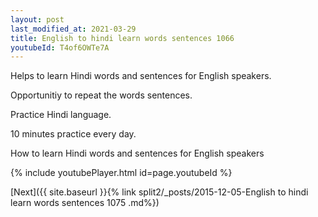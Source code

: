 ```yaml
---
layout: post
last_modified_at: 2021-03-29
title: English to hindi learn words sentences 1066 
youtubeId: T4of6OWTe7A
---
```

 
 
Helps to learn Hindi words and sentences for English speakers.

Opportunitiy to repeat the words sentences. 

Practice Hindi language. 
 
10 minutes practice every day. 
 
How to learn Hindi words and sentences for English speakers 
 
{% include youtubePlayer.html id=page.youtubeId %}
 
 
[Next]({{ site.baseurl }}{% link  split2/_posts/2015-12-05-English to hindi learn words sentences 1075 .md%})
 
